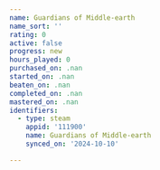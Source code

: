 ```yaml
---
name: Guardians of Middle-earth
name_sort: ''
rating: 0
active: false
progress: new
hours_played: 0
purchased_on: .nan
started_on: .nan
beaten_on: .nan
completed_on: .nan
mastered_on: .nan
identifiers:
  - type: steam
    appid: '111900'
    name: Guardians of Middle-earth
    synced_on: '2024-10-10'

---
```

